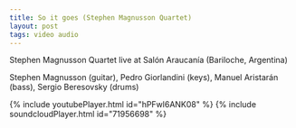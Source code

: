 ```yaml
---
title: So it goes (Stephen Magnusson Quartet)
layout: post
tags: video audio
---
```


Stephen Magnusson Quartet live at Salón Araucanía (Bariloche, Argentina)

Stephen Magnusson (guitar), Pedro Giorlandini (keys), Manuel Aristarán (bass), Sergio Beresovsky (drums)

{% include youtubePlayer.html id="hPFwl6ANK08" %}
{% include soundcloudPlayer.html id="71956698" %}
